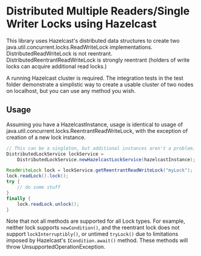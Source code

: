 
# Distributed Multiple Readers/Single Writer Locks using Hazelcast

This library uses Hazelcast's distributed data structures to create two java.util.concurrent.locks.ReadWriteLock
implementations. DistributedReadWriteLock is not reentrant. DistributedReentrantReadWriteLock is strongly
reentrant (holders of write locks can acquire additional read locks.)


A running Hazelcast cluster is required. The integration tests in the test folder demonstrate a simplistic way to
create a usable cluster of two nodes on localhost, but you can use any method you wish.

## Usage

Assuming you have a HazelcastInstance, usage is identical to usage of java.util.concurrent.locks.ReentrantReadWriteLock,
with the exception of creation of a new lock instance.

```java
// This can be a singleton, but additional instances aren't a problem.
DistributedLockService lockService =
    DistributedLockService.newHazelcastLockService(hazelcastInstance);

ReadWriteLock lock = lockService.getReentrantReadWriteLock("myLock");
lock.readLock().lock();
try {
    // do some stuff
}
finally {
    lock.readLock.unlock();
}

```

Note that not all methods are supported for all Lock types. For example, neither lock supports `newCondition()`, and
the reentrant lock does not support `lockInterruptibly()`, or untimed `tryLock()` due to limitations imposed by Hazelcast's
`ICondition.await()` method. These methods will throw UnsupportedOperationException.
